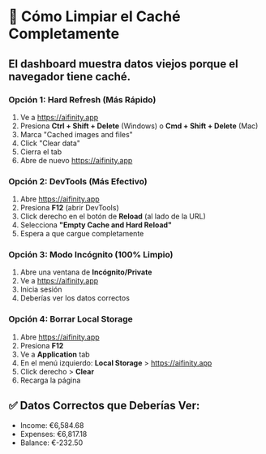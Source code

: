 # 🔄 Cómo Limpiar el Caché Completamente

## El dashboard muestra datos viejos porque el navegador tiene caché.

### **Opción 1: Hard Refresh (Más Rápido)**
1. Ve a https://aifinity.app
2. Presiona **Ctrl + Shift + Delete** (Windows) o **Cmd + Shift + Delete** (Mac)
3. Marca "Cached images and files"
4. Click "Clear data"
5. Cierra el tab
6. Abre de nuevo https://aifinity.app

### **Opción 2: DevTools (Más Efectivo)**
1. Abre https://aifinity.app
2. Presiona **F12** (abrir DevTools)
3. Click derecho en el botón de **Reload** (al lado de la URL)
4. Selecciona **"Empty Cache and Hard Reload"**
5. Espera a que cargue completamente

### **Opción 3: Modo Incógnito (100% Limpio)**
1. Abre una ventana de **Incógnito/Private**
2. Ve a https://aifinity.app
3. Inicia sesión
4. Deberías ver los datos correctos

### **Opción 4: Borrar Local Storage**
1. Abre https://aifinity.app
2. Presiona **F12**
3. Ve a **Application** tab
4. En el menú izquierdo: **Local Storage** > https://aifinity.app
5. Click derecho > **Clear**
6. Recarga la página

## ✅ Datos Correctos que Deberías Ver:
- Income: €6,584.68
- Expenses: €6,817.18
- Balance: €-232.50

